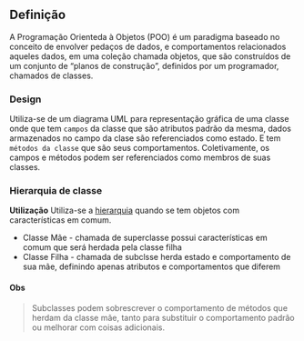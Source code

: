 ## Definição

A Programação Orienteda à Objetos (POO) é um paradigma baseado no conceito de
envolver pedaços de dados, e comportamentos relacionados aqueles dados, em uma 
coleção chamada objetos, que são construídos de um conjunto de “planos de 
construção”, definidos por um programador, chamados de classes.

### Design

Utiliza-se de um diagrama UML para representação gráfica de uma classe onde que tem 
`campos` da classe que são atributos padrão da mesma, dados armazenados no campo da
clase são referenciados como estado. E tem  `métodos da classe` que são seus comportamentos.
Coletivamente, os campos e métodos podem ser referenciados como membros de suas classes.

### Hierarquia de classe

**Utilização**
Utiliza-se a [hierarquia](inheritance.py) quando se tem objetos com características em comum.

* Classe Mãe - chamada de superclasse possui características em comum que será herdada pela classe filha
* Classe Filha - chamada de subclsse herda estado e comportamento de sua mãe, definindo apenas atributos e comportamentos que diferem

#### Obs
> Subclasses podem sobrescrever o comportamento de métodos que herdam da classe mãe, tanto para 
> substituir o comportamento padrão ou melhorar com coisas adicionais.
